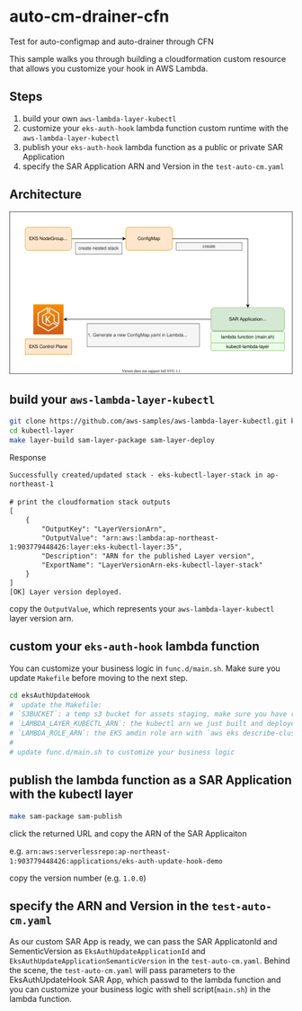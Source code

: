 # auto-cm-drainer-cfn
Test for auto-configmap and auto-drainer through CFN


This sample walks you through building a cloudformation custom resource that allows you customize your hook in AWS Lambda.


## Steps

1. build your own `aws-lambda-layer-kubectl`
2. customize your `eks-auth-hook` lambda function custom runtime with the `aws-lambda-layer-kubectl`
3. publish your `eks-auth-hook` lambda function as a public or private SAR Application
4. specify the SAR Application ARN and Version in the `test-auto-cm.yaml`


## Architecture

![](images/custom-eks-auth-update-hook.svg)


## build your `aws-lambda-layer-kubectl`

```bash
git clone https://github.com/aws-samples/aws-lambda-layer-kubectl.git kubectl-layer
cd kubectl-layer
make layer-build sam-layer-package sam-layer-deploy
```
Response
```
Successfully created/updated stack - eks-kubectl-layer-stack in ap-northeast-1

# print the cloudformation stack outputs
[
    {
        "OutputKey": "LayerVersionArn",
        "OutputValue": "arn:aws:lambda:ap-northeast-1:903779448426:layer:eks-kubectl-layer:35",
        "Description": "ARN for the published Layer version",
        "ExportName": "LayerVersionArn-eks-kubectl-layer-stack"
    }
]
[OK] Layer version deployed.
```

copy the `OutputValue`, which represents your `aws-lambda-layer-kubectl` layer version arn.


## custom your `eks-auth-hook` lambda function

You can customize your business logic in `func.d/main.sh`. Make sure you update `Makefile` before moving to the next step.

```bash
cd eksAuthUpdateHook
#  update the Makefile:
# `S3BUCKET`: a temp s3 bucket for assets staging, make sure you have read/write permission 
# `LAMBDA_LAYER_KUBECTL_ARN`: the kubectl arn we just built and deployed
# `LAMBDA_ROLE_ARN`: the EKS amdin role arn with `aws eks describe-clusters` privileges
#
# update func.d/main.sh to customize your business logic
```


## publish the lambda function as a SAR Application with the kubectl layer

```bash
make sam-package sam-publish
```

click the returned URL and copy the ARN of the SAR Applicaiton

e.g. `arn:aws:serverlessrepo:ap-northeast-1:903779448426:applications/eks-auth-update-hook-demo`

copy the version number (e.g. `1.0.0`)


## specify the ARN and Version in the `test-auto-cm.yaml`

As our custom SAR App is ready, we can pass the SAR ApplicatonId and SementicVersion as `EksAuthUpdateApplicationId` and `EksAuthUpdateApplicationSemanticVersion` in the `test-auto-cm.yaml`. Behind the scene, the `test-auto-cm.yaml` will pass parameters to the EksAuthUpdateHook SAR App, which passwd to the lambda function and you can customize your business logic with shell script(`main.sh`) in the lambda function.
